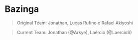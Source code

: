 # Bazinga

> Original Team: Jonathan, Lucas Rufino e Rafael Akiyoshi

> Current Team: Jonathan (@Arkye), Laércio (@LaercioS)
